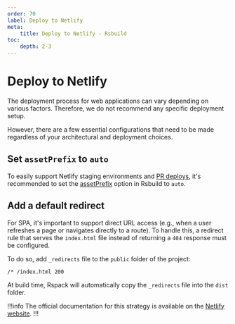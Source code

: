 ```yaml
---
order: 70
label: Deploy to Netlify
meta:
    title: Deploy to Netlify - Rsbuild
toc:
    depth: 2-3
---
```


# Deploy to Netlify

The deployment process for web applications can vary depending on various factors. Therefore, we do not recommend any specific deployment setup.

However, there are a few essential configurations that need to be made regardless of your architectural and deployment choices.

## Set `assetPrefix` to `auto`

To easily support Netlify staging environments and [PR deploys](https://www.netlify.com/blog/how-to-integrate-azure-devops-with-netlify-cicd/), it's recommended to set the [assetPrefix](./configure-build.md#assetprefix) option in Rsbuild to `auto`.

## Add a default redirect 

For SPA, it's important to support direct URL access (e.g., when a user refreshes a page or navigates directly to a route). To handle this, a redirect rule that serves the `index.html` file instead of returning a `404` response must be configured.

To do so, add `_redirects` file to the `public` folder of the project:

``` public/_redirects
/* /index.html 200
```

At build time, Rspack will automatically copy the `_redirects` file into the `dist` folder.

!!!info
The official documentation for this strategy is available on the [Netlify website](https://docs.netlify.com/routing/redirects/rewrites-proxies/#history-pushstate-and-single-page-apps).
!!!
